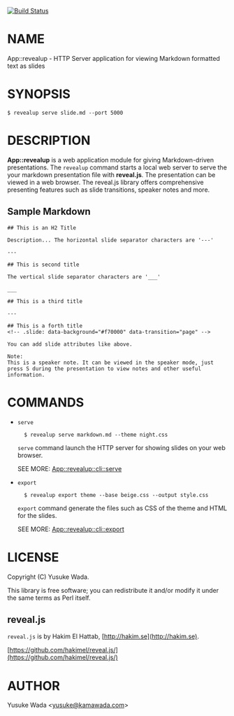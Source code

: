 [![Build Status](https://travis-ci.org/yusukebe/App-revealup.svg?branch=master)](https://travis-ci.org/yusukebe/App-revealup)
# NAME

App::revealup - HTTP Server application for viewing Markdown formatted text as slides

# SYNOPSIS

    $ revealup serve slide.md --port 5000

# DESCRIPTION

**App::revealup** is a web application module for giving Markdown-driven presentations. The `revealup` command starts a local web server to serve the your markdown presentation file with **reveal.js**. The presentation can be viewed in a web browser. The reveal.js library offers comprehensive presenting features such as slide transitions, speaker notes and more.

## Sample Markdown

    ## This is an H2 Title
    
    Description... The horizontal slide separator characters are '---'
    
    ---
    
    ## This is second title
    
    The vertical slide separator characters are '___'
    
    ___
    
    ## This is a third title

    ---

    ## This is a forth title
    <!-- .slide: data-background="#f70000" data-transition="page" -->
    
    You can add slide attributes like above.

    Note:
    This is a speaker note. It can be viewed in the speaker mode, just press S during the presentation to view notes and other useful information.

# COMMANDS

- `serve`

        $ revealup serve markdown.md --theme night.css

    `serve` command launch the HTTP server for showing slides on your web browser.

    SEE MORE: [App::revealup::cli::serve](https://metacpan.org/pod/App::revealup::cli::serve)

- `export`

        $ revealup export theme --base beige.css --output style.css

    `export` command generate the files such as CSS of the theme and HTML for the slides.

    SEE MORE: [App::revealup::cli::export](https://metacpan.org/pod/App::revealup::cli::export)

# LICENSE

Copyright (C) Yusuke Wada.

This library is free software; you can redistribute it and/or modify
it under the same terms as Perl itself.

## reveal.js

`reveal.js` is by Hakim El Hattab, [http://hakim.se](http://hakim.se).

[https://github.com/hakimel/reveal.js/](https://github.com/hakimel/reveal.js/)

# AUTHOR

Yusuke Wada &lt;yusuke@kamawada.com>
